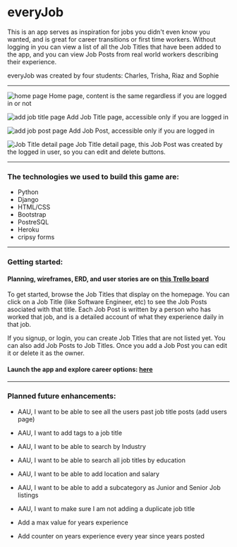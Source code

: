 # everyJob

This is an app serves as inspiration for jobs you didn't even know you wanted, and is great for career transitions or first time workers. Without logging in you can view a list of all the Job Titles that have been added to the app, and you can view Job Posts from real world workers describing their experience.

everyJob was created by four students: Charles, Trisha, Riaz and Sophie

___

![home page](https://i.imgur.com/9AkxA4C.png)
Home page, content is the same regardless if you are logged in or not

![add job title page](https://i.imgur.com/iGtekWm.png)
Add Job Title page, accessible only if you are logged in

![add job post page](https://i.imgur.com/kowlV9s.png)
Add Job Post, accessible only if you are logged in

![Job Title detail page](https://i.imgur.com/wArWrMS.png)
Job Title detail page, this Job Post was created by the logged in user, so you can edit and delete buttons.

___

### The technologies we used to build this game are:
- Python
- Django
- HTML/CSS
- Bootstrap
- PostreSQL
- Heroku
- cripsy forms

___

### Getting started:

#### Planning, wireframes, ERD, and user stories are on [this Trello board](https://trello.com/b/X4EKGiAM/jobs)

To get started, browse the Job Titles that display on the homepage. You can click on a Job Title (like Software Engineer, etc) to see the Job Posts asociated with that title. Each Job Post is written by a person who has worked that job, and is a detailed account of what they experience daily in that job.

If you signup, or login, you can create Job Titles that are not listed yet. You can also add Job Posts to Job Titles. Once you add a Job Post you can edit it or delete it as the owner.

#### Launch the app and explore career options: [here]()

___

### Planned future enhancements:
- AAU, I want to be able to see all the users past job title posts (add users page)

- AAU, I want to add tags to a job title

- AAU, I want to be able to search by Industry

- AAU, I want to be able to search all job titles by education

- AAU, I want to be able to add location and salary

- AAU, I want to be able to add a subcategory as Junior and Senior Job listings

- AAU, I want to make sure I am not adding a duplicate job title

- Add a max value for years experience

- Add counter on years experience every year since years posted
